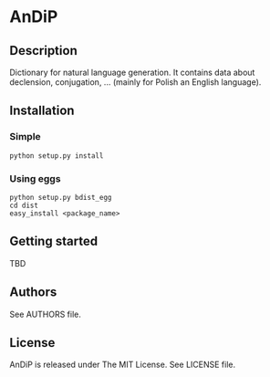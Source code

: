AnDiP
=====

Description
-----------

Dictionary for natural language generation. It contains data about declension, 
conjugation, ... (mainly for Polish an English language).

Installation
------------

### Simple

    python setup.py install

### Using eggs

    python setup.py bdist_egg
    cd dist
    easy_install <package_name>

Getting started
---------------

TBD

Authors
-------

See AUTHORS file.

License
-------

AnDiP is released under The MIT License. See LICENSE file.
